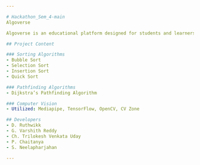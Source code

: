 ```yaml
---

# Hackathon_Sem_4-main
Algoverse

Algoverse is an educational platform designed for students and learners to visually explore and understand algorithms, offering a hands-on experience.

## Project Content

### Sorting Algorithms
- Bubble Sort
- Selection Sort
- Insertion Sort
- Quick Sort

### Pathfinding Algorithms
- Dijkstra’s Pathfinding Algorithm

### Computer Vision
- Utilized: Mediapipe, TensorFlow, OpenCV, CV Zone

## Developers
- D. Ruthwikk
- G. Varshith Reddy
- Ch. Trilokesh Venkata Uday
- P. Chaitanya
- S. Neelapharjahan 

--- 
```

